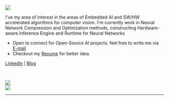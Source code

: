 <img src="https://capsule-render.vercel.app/api?type=waving&color=gradient&height=300&section=header&text=Hi!%20I%27m%20%20Vimal%20William.&fontSize=60"></img>


<p>I've my area of interest in the areas of Embedded AI and SW/HW accelerated algorithms for computer vision. I'm currently work in Neural Network Compression and Optimization methods, constructing Hardware-aware Inference Engine and Runtime for Neural Networks</p>

- Open to connect for Open-Source AI projects. feel free to write me via [E-mail](mailto:vimalwilliam99@gmail.com)
- Checkout my [Resume](https://drive.google.com/file/d/1dg6EmDZWFENOv_dxGicrRb_jNsvyf-ZE/view?usp=sharing) for better idea. 

[LinkedIn](https://www.linkedin.com/in/vimal-william-6b24b0165/) | [Blog](https://vimalwill.github.io/)

<br>


![](https://github-readme-stats.vercel.app/api?username=VimalWill&theme=tokyonight&hide_border=false&include_all_commits=false&count_private=false)<br/>
![](https://github-readme-streak-stats.herokuapp.com/?user=VimalWill&theme=tokyonight&hide_border=false)<br/>


---
<!-- Proudly created with GPRM ( https://gprm.itsvg.in ) -->
